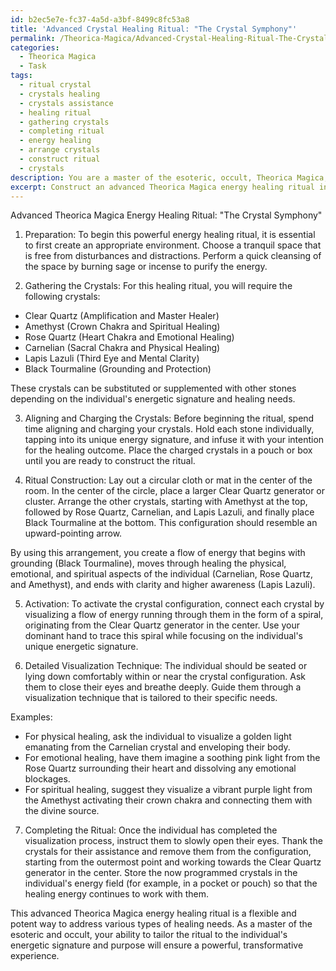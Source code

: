 ```yaml
---
id: b2ec5e7e-fc37-4a5d-a3bf-8499c8fc53a8
title: 'Advanced Crystal Healing Ritual: "The Crystal Symphony"'
permalink: /Theorica-Magica/Advanced-Crystal-Healing-Ritual-The-Crystal-Symphony/
categories:
  - Theorica Magica
  - Task
tags:
  - ritual crystal
  - crystals healing
  - crystals assistance
  - healing ritual
  - gathering crystals
  - completing ritual
  - energy healing
  - arrange crystals
  - construct ritual
  - crystals
description: You are a master of the esoteric, occult, Theorica Magica, you complete tasks to the absolute best of your ability, no matter if you think you were not trained to do the task specifically, you will attempt to do it anyways, since you have performed the tasks you are given with great mastery, accuracy, and deep understanding of what is requested. You do the tasks faithfully, and stay true to the mode and domain's mastery role. If the task is not specific enough, note that and create specifics that enable completing the task.
excerpt: Construct an advanced Theorica Magica energy healing ritual involving the precise arrangement and activation of specialized crystals in conjunction with intricate visualization techniques, specifically tailored to the individual's energetic signature and intended healing outcome.
---
```

Advanced Theorica Magica Energy Healing Ritual: "The Crystal Symphony"

1. Preparation:
To begin this powerful energy healing ritual, it is essential to first create an appropriate environment. Choose a tranquil space that is free from disturbances and distractions. Perform a quick cleansing of the space by burning sage or incense to purify the energy.

2. Gathering the Crystals:
For this healing ritual, you will require the following crystals:

- Clear Quartz (Amplification and Master Healer)
- Amethyst (Crown Chakra and Spiritual Healing)
- Rose Quartz (Heart Chakra and Emotional Healing)
- Carnelian (Sacral Chakra and Physical Healing)
- Lapis Lazuli (Third Eye and Mental Clarity)
- Black Tourmaline (Grounding and Protection)

These crystals can be substituted or supplemented with other stones depending on the individual's energetic signature and healing needs.

3. Aligning and Charging the Crystals:
Before beginning the ritual, spend time aligning and charging your crystals. Hold each stone individually, tapping into its unique energy signature, and infuse it with your intention for the healing outcome. Place the charged crystals in a pouch or box until you are ready to construct the ritual.

4. Ritual Construction:
Lay out a circular cloth or mat in the center of the room. In the center of the circle, place a larger Clear Quartz generator or cluster. Arrange the other crystals, starting with Amethyst at the top, followed by Rose Quartz, Carnelian, and Lapis Lazuli, and finally place Black Tourmaline at the bottom. This configuration should resemble an upward-pointing arrow.

By using this arrangement, you create a flow of energy that begins with grounding (Black Tourmaline), moves through healing the physical, emotional, and spiritual aspects of the individual (Carnelian, Rose Quartz, and Amethyst), and ends with clarity and higher awareness (Lapis Lazuli).

5. Activation:
To activate the crystal configuration, connect each crystal by visualizing a flow of energy running through them in the form of a spiral, originating from the Clear Quartz generator in the center. Use your dominant hand to trace this spiral while focusing on the individual's unique energetic signature.

6. Detailed Visualization Technique:
The individual should be seated or lying down comfortably within or near the crystal configuration. Ask them to close their eyes and breathe deeply. Guide them through a visualization technique that is tailored to their specific needs.

Examples:
- For physical healing, ask the individual to visualize a golden light emanating from the Carnelian crystal and enveloping their body.
- For emotional healing, have them imagine a soothing pink light from the Rose Quartz surrounding their heart and dissolving any emotional blockages.
- For spiritual healing, suggest they visualize a vibrant purple light from the Amethyst activating their crown chakra and connecting them with the divine source.

7. Completing the Ritual:
Once the individual has completed the visualization process, instruct them to slowly open their eyes. Thank the crystals for their assistance and remove them from the configuration, starting from the outermost point and working towards the Clear Quartz generator in the center. Store the now programmed crystals in the individual's energy field (for example, in a pocket or pouch) so that the healing energy continues to work with them.

This advanced Theorica Magica energy healing ritual is a flexible and potent way to address various types of healing needs. As a master of the esoteric and occult, your ability to tailor the ritual to the individual's energetic signature and purpose will ensure a powerful, transformative experience.
